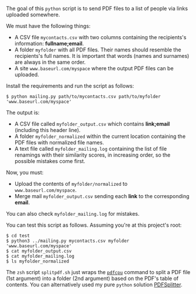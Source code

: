 The goal of this `python` script is to send PDF files to a list of people via links uploaded somewhere.

We must have the following things:

- A CSV file `mycontacts.csv` with two columns containing the recipients's information: **fullname;email**.
- A folder `myfolder` with all PDF files. Their names should resemble the recipients's full names. It is important that words (names and surnames) are always in the same order.
- A site `www.baseurl.com/myspace` where the output PDF files can be uploaded.

Install the requirements and run the script as follows:

```
$ python mailing.py path/to/mycontacts.csv path/to/myfolder 'www.baseurl.com/myspace'
```

The output is: 

- A CSV file called `myfolder_output.csv` which contains **link;email** (including this header line).
- A folder `myfolder_normalized` within the current location containing the PDF files with normalized file names.
- A text file called `myfolder_mailing.log` containing the list of file renamings with their similarity scores, in increasing order, so the possible mistakes come first.

Now, you must:

- Upload the contents of `myfolder/normalized` to `www.baseurl.com/myspace`.
- Merge mail `myfolder_output.csv` sending each **link** to the corresponding **email**.

You can also check `myfolder_mailing.log` for mistakes.

You can test this script as follows. Assuming you're at this project's root:

```
$ cd test
$ python3 ../mailing.py mycontacts.csv myfolder 'www.baseurl.com/myspace'
$ cat myfolder_output.csv
$ cat myfolder_mailing.log
$ ls myfolder_normalized
```

The `zsh` script `splitpdf.sh` just wraps the [`pdfcpu`](https://github.com/pdfcpu/pdfcpu) command to split a PDF file (1st argument) into a folder (2nd argument) based on the PDF's table of contents. You can alternatively used my pure `python` solution [PDFSplitter](https://github.com/FMuro/PDFSplitter).